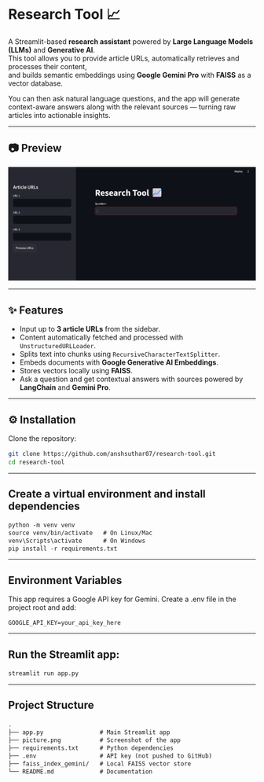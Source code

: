 # Research Tool 📈

A Streamlit-based **research assistant** powered by **Large Language Models (LLMs)** and **Generative AI**.  
This tool allows you to provide article URLs, automatically retrieves and processes their content,  
and builds semantic embeddings using **Google Gemini Pro** with **FAISS** as a vector database.  

You can then ask natural language questions, and the app will generate context-aware answers along with the relevant sources — turning raw articles into actionable insights.

---

## 📷 Preview

![App Screenshot](picture.png)

---

## ✨ Features

- Input up to **3 article URLs** from the sidebar.
- Content automatically fetched and processed with `UnstructuredURLLoader`.
- Splits text into chunks using `RecursiveCharacterTextSplitter`.
- Embeds documents with **Google Generative AI Embeddings**.
- Stores vectors locally using **FAISS**.
- Ask a question and get contextual answers with sources powered by **LangChain** and **Gemini Pro**.

---

## ⚙️ Installation

Clone the repository:

```bash
git clone https://github.com/anshsuthar07/research-tool.git
cd research-tool
```

---

## Create a virtual environment and install dependencies
```
python -m venv venv
source venv/bin/activate   # On Linux/Mac
venv\Scripts\activate      # On Windows
pip install -r requirements.txt
```
---

## Environment Variables

This app requires a Google API key for Gemini.
Create a .env file in the project root and add:

```env
GOOGLE_API_KEY=your_api_key_here
```

---

## Run the Streamlit app:

``` bash
streamlit run app.py
```

---

## Project Structure
```
.
├── app.py                # Main Streamlit app
├── picture.png           # Screenshot of the app
├── requirements.txt      # Python dependencies
├── .env                  # API key (not pushed to GitHub)
├── faiss_index_gemini/   # Local FAISS vector store
└── README.md             # Documentation
```



